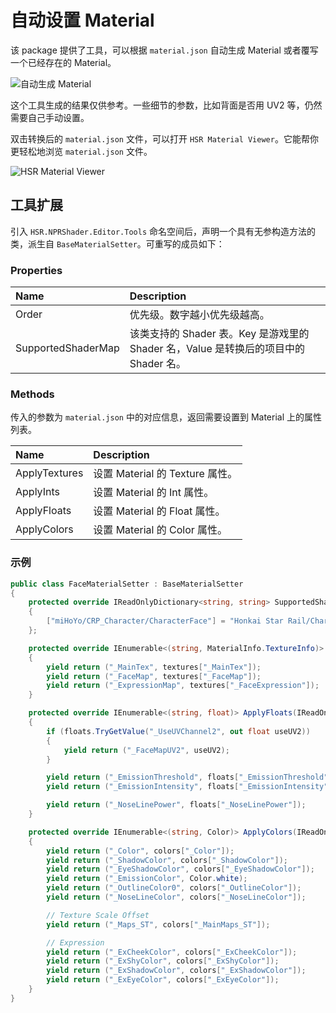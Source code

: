 # 自动设置 Material

该 package 提供了工具，可以根据 `material.json` 自动生成 Material 或者覆写一个已经存在的 Material。

![自动生成 Material](../_img/auto-generate-material.gif)

这个工具生成的结果仅供参考。一些细节的参数，比如背面是否用 UV2 等，仍然需要自己手动设置。

双击转换后的 `material.json` 文件，可以打开 `HSR Material Viewer`。它能帮你更轻松地浏览 `material.json` 文件。

![HSR Material Viewer](../_img/hsr-mat-viewer.gif)

## 工具扩展

引入 `HSR.NPRShader.Editor.Tools` 命名空间后，声明一个具有无参构造方法的类，派生自 `BaseMaterialSetter`。可重写的成员如下：

### Properties

|Name|Description|
|:-|:-|
|Order|优先级。数字越小优先级越高。|
|SupportedShaderMap|该类支持的 Shader 表。Key 是游戏里的 Shader 名，Value 是转换后的项目中的 Shader 名。|

### Methods

传入的参数为 `material.json` 中的对应信息，返回需要设置到 Material 上的属性列表。

|Name|Description|
|:-|:-|
|ApplyTextures|设置 Material 的 Texture 属性。|
|ApplyInts|设置 Material 的 Int 属性。|
|ApplyFloats|设置 Material 的 Float 属性。|
|ApplyColors|设置 Material 的 Color 属性。|

### 示例

``` csharp
public class FaceMaterialSetter : BaseMaterialSetter
{
    protected override IReadOnlyDictionary<string, string> SupportedShaderMap => new Dictionary<string, string>()
    {
        ["miHoYo/CRP_Character/CharacterFace"] = "Honkai Star Rail/Character/Face"
    };

    protected override IEnumerable<(string, MaterialInfo.TextureInfo)> ApplyTextures(IReadOnlyDictionary<string, MaterialInfo.TextureInfo> textures)
    {
        yield return ("_MainTex", textures["_MainTex"]);
        yield return ("_FaceMap", textures["_FaceMap"]);
        yield return ("_ExpressionMap", textures["_FaceExpression"]);
    }

    protected override IEnumerable<(string, float)> ApplyFloats(IReadOnlyDictionary<string, float> floats)
    {
        if (floats.TryGetValue("_UseUVChannel2", out float useUV2))
        {
            yield return ("_FaceMapUV2", useUV2);
        }

        yield return ("_EmissionThreshold", floats["_EmissionThreshold"]);
        yield return ("_EmissionIntensity", floats["_EmissionIntensity"]);

        yield return ("_NoseLinePower", floats["_NoseLinePower"]);
    }

    protected override IEnumerable<(string, Color)> ApplyColors(IReadOnlyDictionary<string, Color> colors)
    {
        yield return ("_Color", colors["_Color"]);
        yield return ("_ShadowColor", colors["_ShadowColor"]);
        yield return ("_EyeShadowColor", colors["_EyeShadowColor"]);
        yield return ("_EmissionColor", Color.white);
        yield return ("_OutlineColor0", colors["_OutlineColor"]);
        yield return ("_NoseLineColor", colors["_NoseLineColor"]);

        // Texture Scale Offset
        yield return ("_Maps_ST", colors["_MainMaps_ST"]);

        // Expression
        yield return ("_ExCheekColor", colors["_ExCheekColor"]);
        yield return ("_ExShyColor", colors["_ExShyColor"]);
        yield return ("_ExShadowColor", colors["_ExShadowColor"]);
        yield return ("_ExEyeColor", colors["_ExEyeColor"]);
    }
}
```

